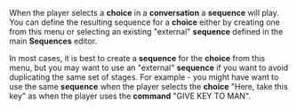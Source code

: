 When the player selects a **choice** in a **conversation** a **sequence** will play. You can define the resulting sequence for a **choice** either by creating one from this menu or selecting an existing "external" **sequence** defined in the main **Sequences** editor.

In most cases, it is best to create a **sequence** for the **choice** from this menu, but you may want to use an "external" **sequence** if you want to avoid duplicating the same set of stages. For example - you might have want to use the same **sequence** when the player selects the **choice** "Here, take this key" as when the player uses the **command** "GIVE KEY TO MAN".